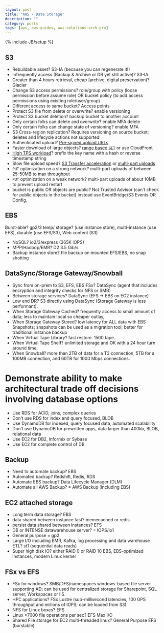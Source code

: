```yaml
---
layout: post
title: "AWS - Data Storage"
description: ""
category: posts
tags: [aws, aws-guides, aws-solutions-arch-pro]
---
```

{% include JB/setup %}

## S3
- Rebuildable asset? S3-IA (because you can regenerate it!)
- Infrequently access (Backup &amp; Archive or DR yet still active)? S3-IA
- Greater than 4 hours retrieval, cheap (archive, digital preservation)? Glacier
- Change S3 access permissions? role/group with policy (loose permission before assume role) OR bucket policy (to add access permissions using existing role/user/group)
- Different access to same bucket? Access points
- Protect S3 file from delete or overwrite? enable versioning
- Protect S3 bucket deletion? backup bucket to another account
- Only certain folks can delete and overwrite? enable MFA delete
- Only certain folks can change state of versioning? enable MFA
- S3 Cross-region replication? Requires versioning on source bucket; deletes and lifecycle actions not supported
- Authenticated upload? [Pre-signed upload URLs](http://docs.aws.amazon.com/AmazonS3/latest/dev/PresignedUrlUploadObject.html)
- Faster download of large objects? [range based `GET`](http://docs.aws.amazon.com/AmazonS3/latest/API/RESTObjectGET.html) or use CloudFront
- [High TPS workload](http://docs.aws.amazon.com/AmazonS3/latest/dev/request-rate-perf-considerations.html#get-workload-considerations)? prefix the key name with a hash or reverse timestamp string
- Slow file upload speed? [S3 Transfer acceleration](http://docs.aws.amazon.com/AmazonS3/latest/dev/transfer-acceleration.html) or [multi-part uploads](http://docs.aws.amazon.com/AmazonS3/latest/dev/mpuoverview.html)
- `PUT` optimization on a strong network? multi-part uploads of between 25-50MB to max throughput
- `PUT` optimization on a weak network? multi-part uploads of about 10MB to prevent upload restart
- bucket is public OR objects are public? Not Trusted Advisor (can't check for public objects in the bucket) instead use EventBridge/S3 Events OR Config.

## EBS
Burst-able? gp2/3
temp/ storage? (use instance store), multi-instance (use EFS), durable (use EFS/S3), Web content (S3)
- NoSQL? io2/3/express (365K IOPS)
- MPP/Hadoop/EMR? D2 3.5 Gib/s
- Backup instance store? file backup on mounted EFS/EBS, no snap shotting 

## DataSync/Storage Gateway/Snowball
- Sync from on-prem to S3, EFS, EBS FSx? DataSync (agent that includes encryption and integrity checks for NFS or SMB)
- Between storage services? DataSync (EFS -> EBS on EC2 instance)
- Low end DR? S3 directly using DataSync (Storage Gateway is less performant).
- When Storage Gateway Cached? frequently access to small amount of data; less to maintain local so cheaper outlay,
- When Storage Gateway Stored? low latency for ALL data with EBS Snapshots; snapshots can be used as a migration tool; better for traditional instance backup
- When Virtual Tape Library? fast restore. 1500 tape..
- When Virtual Tape Shelf?  unlimited storage and OK with a 24 hour turn around time.
- When Snowball? more than 2TB of data for a T3 connection, 5TB for a 100MB connection, and 60TB for 1000 Mbps connections.

# Demonstrate ability to make architectural trade off decisions involving database options
- Use RDS for ACID, joins, complex queries
- Don't use RDS for index and query focused, BLOB
- Use DynamoDB for indexed, query focused data, automated scalability
- Don't use DynamoDB for prewritten apps, data larger than 400kb, BLOB, relational data
- Use EC2 for DB2, Informix or Sybase
- Use EC2 for complete control of DB

## Backup
- Need to automate backup? EBS
- Automated backup? Redshift, Redis, RDS
- Automate EBS backup? Data Lifecycle Manager (DLM)
- Automate all AWS Backup? = AWS Backup (including EBS)

## EC2 attached storage
- Long term data storage? EBS
- data shared between instance fast? memecached or redis
- persist data shared between instances? EFS
- DB or INTENSE datawarehouse server? = IOPS/io1
- General purpose = gp2
- Large I/O including EMR, Kafka, log processing and data warehouse ETL? st1 (sequential data reads)
- Super high disk IO? either RAID 0 or RAID 10 EBS, EBS-optimized instances, modern Linux kernel

## FSx vs EFS
- FSx for windows? SMB/DFS/namespaces windows-based file server supporting AD; can be used for centralized storage for Sharepoint, SQL server, Workspaces or IIS.
- HPC applications? FSx Lustre (sub-millisecond latencies, 100 GPS throughput and millions of IOPS; can be loaded from S3)
- NFS for Linux boxes? EFS
- Linux >7000 file operations per sec? EFS Max I/O 
- Shared File storage for EC2 multi-threaded linux? General Purpose EFS (burstable)
